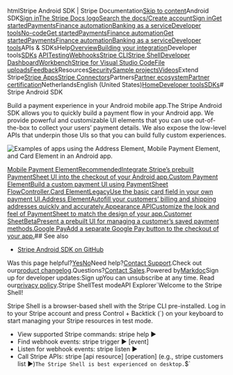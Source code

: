htmlStripe Android SDK | Stripe Documentation[Skip to content](#main-content)Android SDK[Sign in](https://dashboard.stripe.com/login?redirect=https%3A%2F%2Fdocs.stripe.com%2Flibraries%2Fandroid)[The Stripe Docs logo](/)[Search the docs/](#)[Create account](https://dashboard.stripe.com/register)[Sign in](https://dashboard.stripe.com/login?redirect=https%3A%2F%2Fdocs.stripe.com%2Flibraries%2Fandroid)[Get started](/get-started)[Payments](/payments)[Finance automation](/finance-automation)[Banking as a service](/financial-services)[Developer tools](/development)[No-code](/no-code)[Get started](/get-started)[Payments](/payments)[Finance automation](/finance-automation)[](#)[Get started](/get-started)[Payments](/payments)[Finance automation](/finance-automation)[Banking as a service](/financial-services)[Developer tools](/development)[](#)APIs & SDKsHelp[Overview](/docs/development)[Building your integration](#)Developer tools[SDKs](#)
[API](#)[Testing](#)[Webhooks](#)[Stripe CLI](#)[Stripe Shell](#)[Developer Dashboard](#)[Workbench](#)[Stripe for Visual Studio Code](/docs/stripe-vscode)[File uploads](/docs/file-upload)[Feedback](/docs/dev-tools-csat)Resources[Security](#)[Sample projects](#)[Videos](#)Extend Stripe[Stripe Apps](#)[Stripe Connectors](#)Partners[Partner ecosystem](/docs/partners)[Partner certification](/docs/partners/training-and-certification)NetherlandsEnglish (United States)[](#)[](#)[Home](/docs)[Developer tools](/docs/development)[SDKs](/docs/libraries)# Stripe Android SDK

Build a payment experience in your Android mobile app.The Stripe Android SDK allows you to quickly build a payment flow in your Android app. We provide powerful and customizable UI elements that you can use out-of-the-box to collect your users’ payment details. We also expose the low-level APIs that underpin those UIs so that you can build fully custom experiences.

![Examples of apps using the Address Element, Mobile Payment Element, and Card Element in an Android app.](https://b.stripecdn.com/docs-statics-srv/assets/android-landing.0122e3791f7b50c9ce29b6b74576fd28.png)

[Mobile Payment ElementRecommendedIntegrate Stripe’s prebuilt PaymentSheet UI into the checkout of your Android app.](/payments/accept-a-payment?platform=android&ui=payment-sheet)[Custom Payment ElementBuild a custom payment UI using PaymentSheet FlowController.](/payments/accept-a-payment?platform=android&ui=payment-sheet#android-flowcontroller)[Card ElementLegacyUse the basic card field in your own payment UI.](/payments/card-element?platform=android)[Address ElementAutofill your customers’ billing and shipping addresses quickly and accurately.](/elements/address-element?platform=android)[Appearance APICustomize the look and feel of PaymentSheet to match the design of your app.](/elements/appearance-api?platform=android)[Customer SheetBetaPresent a prebuilt UI for managing a customer’s saved payment methods.](/elements/customer-sheet?platform=android)[Google PayAdd a separate Google Pay button to the checkout of your app.](/google-pay?platform=android)## See also

- [Stripe Android SDK on GitHub](https://github.com/stripe/stripe-android)

Was this page helpful?[Yes](#)[No](#)Need help?[Contact Support](https://support.stripe.com/).Check out our[product changelog](https://stripe.com/blog/changelog).Questions?[Contact Sales](https://stripe.com/contact/sales).Powered by[Markdoc](https://markdoc.dev)Sign up for developer updates:Sign upYou can unsubscribe at any time. Read our[privacy policy](https://stripe.com/privacy).Stripe ShellTest modeAPI Explorer[](https://stripe.com/docs/stripe-cli#install)`Welcome to the Stripe Shell!

Stripe Shell is a browser-based shell with the Stripe CLI pre-installed. Log in to your
Stripe account and press Control + Backtick (`) on your keyboard to start managing your Stripe
resources in test mode.

- View supported Stripe commands: stripe help ▶️
- Find webhook events: stripe trigger ▶️ [event]
- Listen for webhook events: stripe listen ▶
- Call Stripe APIs: stripe [api resource] [operation] (e.g., stripe customers list ▶️)`The Stripe Shell is best experienced on desktop.`$`